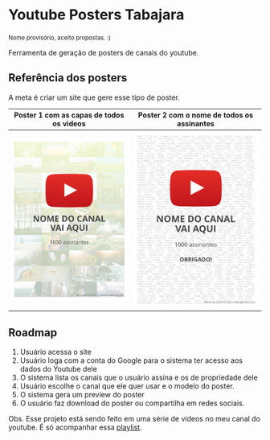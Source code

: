 # Youtube Posters Tabajara
<small>Nome provisório, aceito propostas. :)</small>

Ferramenta de geração de posters de canais do youtube.

## Referência dos posters

A meta é criar um site que gere esse tipo de poster.

Poster 1 com as capas de todos os videos            |  Poster 2 com o nome de todos os assinantes
:-------------------------:|:-------------------------:
[![Poster 1](poster-ref-1.jpg)](poster-ref-1.jpg)  |  [![Poster 2](poster-ref-2.jpg)](poster-ref-2.jpg)

## Roadmap

1. Usuário acessa o site
2. Usuário loga com a conta do Google para o sistema ter acesso aos dados do Youtube dele
3. O sistema lista os canais que o usuário assina e os de propriedade dele
4. Usuário escolhe o canal que ele quer usar e o modelo do poster.
5. O sistema gera um preview do poster
6. O usuário faz download do poster ou compartilha em redes sociais.

Obs. Esse projeto está sendo feito em uma série de vídeos no meu canal do youtube. É só acompanhar essa [playlist](https://www.youtube.com/playlist?list=PLLZf7Q5O-NizuxPraHHvoygTFE-ALKvcS).
